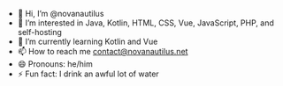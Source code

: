 - 👋 Hi, I’m @novanautilus
- 👀 I’m interested in Java, Kotlin, HTML, CSS, Vue, JavaScript, PHP, and self-hosting
- 🌱 I’m currently learning Kotlin and Vue
- 📫 How to reach me [contact@novanautilus.net](mailto:contact@novanautilus.net)
- 😄 Pronouns: he/him
- ⚡ Fun fact: I drink an awful lot of water

<!---
novanautilus/novanautilus is a ✨ special ✨ repository because its `README.md` (this file) appears on your GitHub profile.
You can click the Preview link to take a look at your changes.
--->
